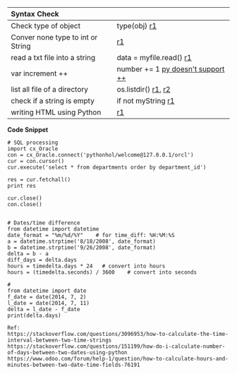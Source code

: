 | Syntax Check |  |
| :--- | :--- |
| Check type of object | type\(obj\) [r1](https://stackoverflow.com/questions/35490420/how-to-check-type-of-object-in-python) |
| Conver none type to int or String | [r1](https://stackoverflow.com/questions/3930188/how-to-convert-nonetype-to-int-or-string) |
| read a txt file into a string | data = myfile.read\(\) [r1](https://stackoverflow.com/questions/8369219/how-do-i-read-a-text-file-into-a-string-variable-in-python) |
| var increment ++ | number += 1 [py doesn't support ++](https://stackoverflow.com/questions/2632677/python-integer-incrementing-with/2632870) |
| list all file of a directory | os.listdir\(\) [r1](https://stackoverflow.com/questions/3207219/how-do-i-list-all-files-of-a-directory), [r2](http://www.bogotobogo.com/python/python_traversing_directory_tree_recursively_os_walk.php) |
| check if a string is empty | if not myString [r1](https://stackoverflow.com/questions/9573244/most-elegant-way-to-check-if-the-string-is-empty-in-python) |
| writing HTML using Python | [r1](http://www.dalkescientific.com/writings/NBN/writing_html.html) |



**Code Snippet**

```
# SQL processing
import cx_Oracle
con = cx_Oracle.connect('pythonhol/welcome@127.0.0.1/orcl')
cur = con.cursor()
cur.execute('select * from departments order by department_id')
               
res = cur.fetchall()
print res
            
cur.close()
con.close()


```

```
# Dates/time difference
from datetime import datetime
date_format = "%m/%d/%Y"    # for time_diff: %H:%M:%S 
a = datetime.strptime('8/18/2008', date_format)
b = datetime.strptime('9/26/2008', date_format)
delta = b - a
diff_days = delta.days
hours = timedelta.days * 24   # convert into hours
hours = (timedelta.seconds) / 3600    # convert into seconds

# 
from datetime import date
f_date = date(2014, 7, 2)
l_date = date(2014, 7, 11)
delta = l_date - f_date
print(delta.days)

Ref: 
https://stackoverflow.com/questions/3096953/how-to-calculate-the-time-interval-between-two-time-strings
https://stackoverflow.com/questions/151199/how-do-i-calculate-number-of-days-between-two-dates-using-python
https://www.odoo.com/forum/help-1/question/how-to-calculate-hours-and-minutes-between-two-date-time-fields-76191



```



